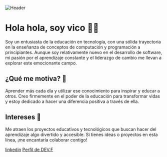 ![Header](https://github.com/vviguerashd/vviguerashd/assets/61100317/e5b03f91-662b-4e8b-a65c-d4dc1dc1530f)

# Hola hola, soy vico 🫶🏾

Soy un entusiasta de la educación en tecnología, con una sólida trayectoria en la enseñanza de conceptos de computación y programación a principiantes. Aunque soy relativamente nuevo en el desarrollo de software, mi pasión por el aprendizaje constante y el liderazgo de cambio me llevan a explorar este emocionante campo.

## ¿Qué me motiva? 🔭
Aprender más cada día y utilizar ese conocimiento para inspirar y educar a otros. Creo firmemente en el poder de la educación para transformar vidas y estoy dedicado a hacer una diferencia positiva a través de ella.

## Intereses 🌱
Me atraen los proyectos educativos y tecnológicos que buscan hacer del aprendizaje algo divertido y accesible. Si tienes ideas o proyectos en esta línea, ¡me encantaría colaborar contigo!

[linkedin](https://www.linkedin.com/in/vic-vigueras/)
[Perfil de DEV.F](https://edu.devf.la/public/vico-vigueras-018bd1870)

<!--
**vviguerashd/vviguerashd** is a ✨ _special_ ✨ repository because its `README.md` (this file) appears on your GitHub profile.

Here are some ideas to get you started:

- 🔭 I’m currently working on ...
- 🌱 I’m currently learning ...
- 👯 I’m looking to collaborate on ...
- 🤔 I’m looking for help with ...
- 💬 Ask me about ...
- 📫 How to reach me: ...
- 😄 Pronouns: ...
- ⚡ Fun fact: ...
-->
